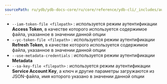 ```yaml
---
sourcePath: ru/ydb/ydb-docs-core/ru/core/reference/ydb-cli/_includes/auth/options_cloud.md
---
```

- `--iam-token-file <filepath>` : используется режим аутентификации **Access Token**, в качестве которого используется содержимое файла, указанное в значении данной опции
- `--yc-token-file <filepath>` : используется режим аутентификации **Refresh Token**, в качестве которого используется содержимое файла, указанное в значении данной опции
- `--use-metadata-credentials` : используется режим аутентификации **Metadata**
- `--sa-key-file <filepath>` : используется режим аутентификации **Service Account Key**, а ключ и другие параметры загружаются из JSON-файла, имя которого указано в значении данной опции